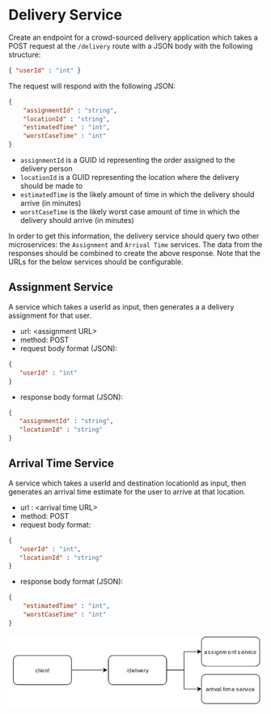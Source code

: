 # Delivery Service

Create an endpoint for a crowd-sourced delivery application which takes a POST request at the `/delivery` route with a JSON body with the following structure:

```json
{ "userId" : "int" }
```

The request will respond with the following JSON:

```json
{ 
    "assignmentId" : "string",
    "locationId" : "string",
    "estimatedTime" : "int",
    "worstCaseTime" : "int"
}
```

* `assignmentId` is a GUID id representing the order assigned to the delivery person
* `locationId` is a GUID representing the location where the delivery should be made to
* `estimatedTime` is the likely amount of time in which the delivery should arrive (in minutes)
* `worstCaseTime` is the likely worst case amount of time in which the delivery should arrive (in minutes)

In order to get this information, the delivery service should query two other microservices: the `Assignment` and `Arrival Time` services. The data from the responses should be combined to create the above response. Note that the URLs for the below services should be configurable.


 ## Assignment Service

A service which takes a userId as input, then generates a a delivery assignment for that user.

* url: \<assignment URL\>
* method: POST
* request body format (JSON):

```json
{
   "userId" : "int"
}
```

* response body format (JSON):

```json
{
   "assignmentId" : "string",
   "locationId" : "string"
}
```

## Arrival Time Service

A service which takes a userId and destination locationId as input, then generates an arrival time estimate for the user to arrive at that location.

* url : \<arrival time URL\>
* method: POST
* request body format:

```json
{
   "userId" : "int",
   "locationId" : "string"
}
```

* response body format (JSON):

```json
{
    "estimatedTime" : "int",
    "worstCaseTime" : "int"
}
```

![test](overview.png)
